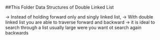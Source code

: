 ##This Folder Data Structures of Double Linked List

-> Instead of holding forward only and singly linked list,
-> With double linked list you are able to traverse forward and backward
-> it is ideal to search through a list usually large were you want ot search again backwards
